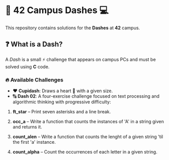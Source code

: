 # 🚀 42 Campus Dashes 💻  

This repository contains solutions for the **Dashes** at **42** campus.  

## ❓ What is a Dash?  

A *Dash* is a small ⚡ challenge that appears on campus PCs and must be solved using **C** code.  

### 🔥 Available Challenges  

- ❤️ **Cupidash**: Draws a heart 💖 with a given size.  
- 🔠 **Dash 02**: A four-exercise challenge focused on text processing and algorithmic thinking with progressive difficulty:

1. **ft_star** – Print seven asterisks and a line break.

2. **occ_a** – Write a function that counts the instances of 'A' in a string given and returns it.

3. **count_alen** – Write a function that counts the lenght of a given string 'til the first 'a' instance.

4. **count_alpha** – Count the occurrences of each letter in a given string.
